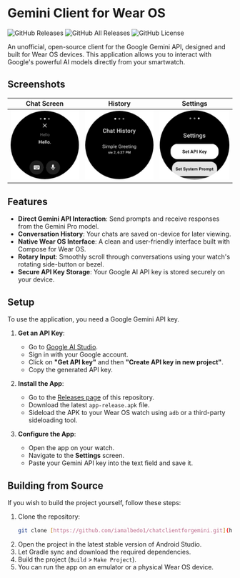 # Gemini Client for Wear OS

![GitHub Releases](https://img.shields.io/github/v/release/iamalbedo1/chatclientforgemini?style=for-the-badge)
![GitHub All Releases](https://img.shields.io/github/downloads/iamalbedo1/chatclientforgemini/total?style=for-the-badge)
![GitHub License](https://img.shields.io/github/license/iamalbedo1/chatclientforgemini?style=for-the-badge)

An unofficial, open-source client for the Google Gemini API, designed and built for Wear OS devices. This application allows you to interact with Google's powerful AI models directly from your smartwatch.

## Screenshots

| Chat Screen | History | Settings |
| :---: | :---: | :---: |
| <img src="Watch_Screenshot_1754152634781.jpeg" width="200"/> | <img src="Watch_Screenshot_1754152667090.jpeg" width="200"/> | <img src="Watch_Screenshot_1754152678341.jpeg" width="200"/> |

## Features

* **Direct Gemini API Interaction**: Send prompts and receive responses from the Gemini Pro model.
* **Conversation History**: Your chats are saved on-device for later viewing.
* **Native Wear OS Interface**: A clean and user-friendly interface built with Compose for Wear OS.
* **Rotary Input**: Smoothly scroll through conversations using your watch's rotating side-button or bezel.
* **Secure API Key Storage**: Your Google AI API key is stored securely on your device.

## Setup

To use the application, you need a Google Gemini API key.

1.  **Get an API Key**:
    * Go to [Google AI Studio](https://aistudio.google.com/).
    * Sign in with your Google account.
    * Click on **"Get API key"** and then **"Create API key in new project"**.
    * Copy the generated API key.

2.  **Install the App**:
    * Go to the [Releases page](https://github.com/iamalbedo1/chatclientforgemini/releases) of this repository.
    * Download the latest `app-release.apk` file.
    * Sideload the APK to your Wear OS watch using `adb` or a third-party sideloading tool.

3.  **Configure the App**:
    * Open the app on your watch.
    * Navigate to the **Settings** screen.
    * Paste your Gemini API key into the text field and save it.

## Building from Source

If you wish to build the project yourself, follow these steps:

1.  Clone the repository:
    ```bash
    git clone [https://github.com/iamalbedo1/chatclientforgemini.git](https://github.com/iamalbedo1/chatclientforgemini.git)
    ```
2.  Open the project in the latest stable version of Android Studio.
3.  Let Gradle sync and download the required dependencies.
4.  Build the project (`Build` > `Make Project`).
5.  You can run the app on an emulator or a physical Wear OS device.
